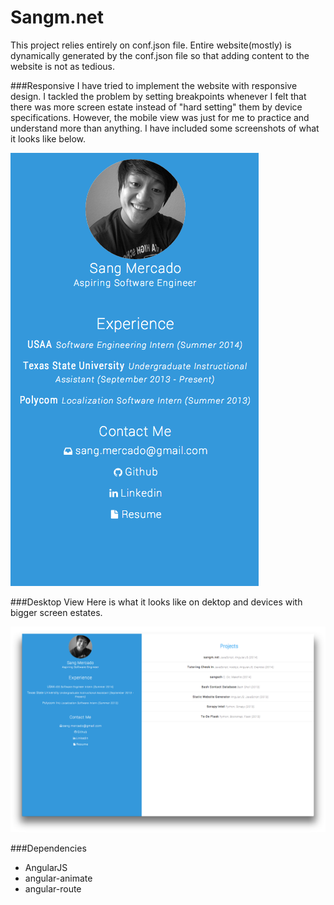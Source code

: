 # Sangm.net
This project relies entirely on conf.json file.
Entire website(mostly) is dynamically generated by the conf.json
file so that adding content to the website is not as tedious.

###Responsive
I have tried to implement the website with responsive design. I tackled
the problem by setting breakpoints whenever I felt that there was 
more screen estate instead of "hard setting" them by device specifications.
However, the mobile view was just for me to practice and understand more 
than anything. I have included some screenshots of what it looks like below.

![Mobile View](/img/mobile_view.png)

###Desktop View
Here is what it looks like on dektop and devices with bigger
screen estates. 

![Desktop View](/img/desktop_view.png?raw=true)



###Dependencies
* AngularJS
* angular-animate
* angular-route
